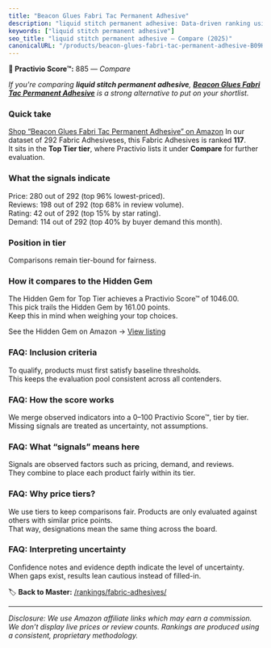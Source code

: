 ```yaml
---
title: "Beacon Glues Fabri Tac Permanent Adhesive"
description: "liquid stitch permanent adhesive: Data-driven ranking using the Practivio Score™. Positioned by quality, value, demand, findability, momentum."
keywords: ["liquid stitch permanent adhesive"]
seo_title: "liquid stitch permanent adhesive — Compare (2025)"
canonicalURL: "/products/beacon-glues-fabri-tac-permanent-adhesive-B09HL9X48F/"
---
```


**🛒 Practivio Score™:** 885 — _Compare_


*If you're comparing **liquid stitch permanent adhesive**, **[Beacon Glues Fabri Tac Permanent Adhesive](https://www.amazon.com/dp/B09HL9X48F?tag=practivio-20)** is a strong alternative to put on your shortlist.*
### Quick take
[Shop “Beacon Glues Fabri Tac Permanent Adhesive” on Amazon](https://www.amazon.com/dp/B09HL9X48F?tag=practivio-20)
In our dataset of 292 Fabric Adhesiveses, this Fabric Adhesives is ranked **117**.  
It sits in the **Top Tier tier**, where Practivio lists it under **Compare** for further evaluation.

### What the signals indicate
Price: 280 out of 292 (top 96% lowest-priced).  
Reviews: 198 out of 292 (top 68% in review volume).  
Rating: 42 out of 292 (top 15% by star rating).  
Demand: 114 out of 292 (top 40% by buyer demand this month).

### Position in tier
Comparisons remain tier-bound for fairness.

### How it compares to the Hidden Gem
The Hidden Gem for Top Tier achieves a Practivio Score™ of 1046.00.  
This pick trails the Hidden Gem by 161.00 points.  
Keep this in mind when weighing your top choices.  

See the Hidden Gem on Amazon → [View listing](https://www.amazon.com/dp/B007TSYNG8?tag=practivio-20)

### FAQ: Inclusion criteria
To qualify, products must first satisfy baseline thresholds.  
This keeps the evaluation pool consistent across all contenders.

### FAQ: How the score works
We merge observed indicators into a 0–100 Practivio Score™, tier by tier.  
Missing signals are treated as uncertainty, not assumptions.

### FAQ: What “signals” means here
Signals are observed factors such as pricing, demand, and reviews.  
They combine to place each product fairly within its tier.

### FAQ: Why price tiers?
We use tiers to keep comparisons fair. Products are only evaluated against others with similar price points.  
That way, designations mean the same thing across the board.

### FAQ: Interpreting uncertainty
Confidence notes and evidence depth indicate the level of uncertainty.  
When gaps exist, results lean cautious instead of filled-in.

<!-- Missing template for Compare/CompareWithinPriceClass -->


🏷️ **Back to Master:** [/rankings/fabric-adhesives/](/rankings/fabric-adhesives/)

---
_Disclosure: We use Amazon affiliate links which may earn a commission. We don’t display live prices or review counts. Rankings are produced using a consistent, proprietary methodology._

